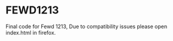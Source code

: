 # FEWD1213
Final code for Fewd 1213, Due to compatibility issues please open index.html in firefox.
